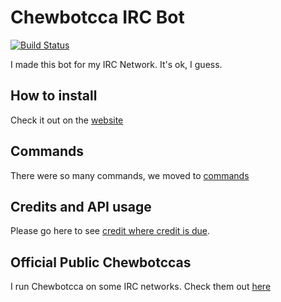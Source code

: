 # Chewbotcca IRC Bot

[![Build Status](https://travis-ci.org/Chewbotcca/IRC.svg?branch=master)](https://travis-ci.org/Chewbotcca/IRC)

I made this bot for my IRC Network. It's ok, I guess.

## How to install

Check it out on the [website](http://irc.chewbotcca.co)

## Commands

There were so many commands, we moved to [commands](http://irc.chewbotcca.co/commands)

## Credits and API usage

Please go here to see [credit where credit is due](http://irc.chewbotcca.co/credits).

## Official Public Chewbotccas

I run Chewbotcca on some IRC networks. Check them out [here](http://irc.chewbotcca.co/#official-public-chewbotccas)
